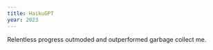 ```yaml
---
title: HaikuGPT
year: 2023
---
```

Relentless progress
outmoded and outperformed
garbage collect me.
